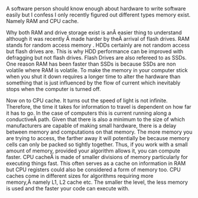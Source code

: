 A software person should know enough about hardware to write software easily but I confess I only recently figured out different types memory exist. Namely RAM and CPU cache.

Why both RAM and drive storage exist is anÂ easier thing to understand although it was recently Â made harder by theÂ arrival of flash drives. RAM stands for random access memory . HDDs certainly are not random access but flash drives are. This is why HDD performance can be improved with defragging but not flash drives. Flash Drives are also refereed to as SSDs. One reason RAM has been faster than SSDs is because SSDs are non volatile where RAM is volatile. To make the memory in your computer stick when you shut it down requires a longer time to alter the hardware than something that is just influenced by the flow of current which inevitably stops when the computer is turned off.

Now on to CPU cache. It turns out the speed of light is not infinite. Therefore, the time it takes for information to travel is dependent on how far it has to go. In the case of computers this is current running along a conductiveÂ path. Given that there is also a minimum to the size of which manufacturers are capable of making small hardware, there is a delay between memory and computations on that memory. The more memory you are trying to access, the farther away it will potentially be because memory cells can only be packed so tightly together. Thus, if you work with a small amount of memory, provided your algorithm allows it, you can compute faster. CPU cacheÂ is made of smaller divisions of memory particularly for executing things fast. This often serves as a cache on information in RAM but CPU registers could also be considered a form of memory too. CPU caches come in different sizes for algorithms requiring more memory,Â namely L1, L2 cache etc. The smaller the level, the less memory is used and the faster your code can execute with.
